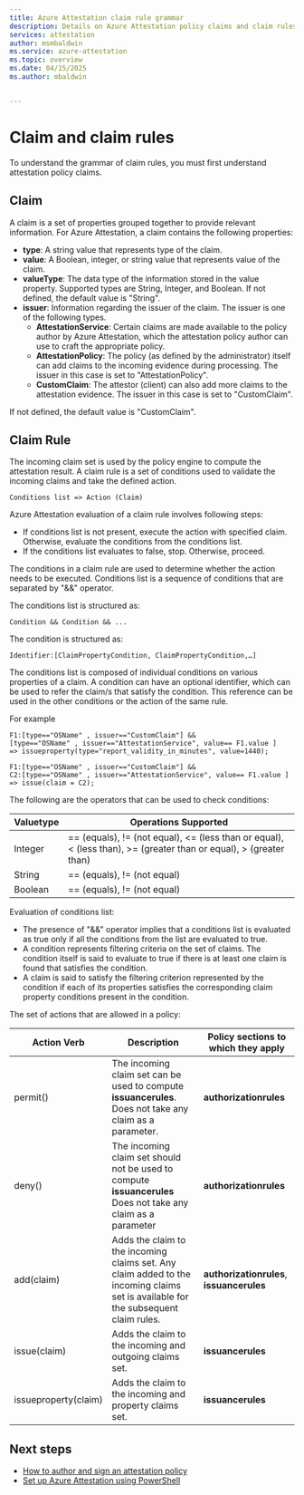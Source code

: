 ```yaml
---
title: Azure Attestation claim rule grammar
description: Details on Azure Attestation policy claims and claim rules.
services: attestation
author: msmbaldwin
ms.service: azure-attestation
ms.topic: overview
ms.date: 04/15/2025
ms.author: mbaldwin


---
```

# Claim and claim rules

To understand the grammar of claim rules, you must first understand attestation policy claims.

## Claim

A claim is a set of properties grouped together to provide relevant information. For Azure Attestation, a claim contains the following properties:

- **type**: A string value that represents type of the claim.
- **value**: A Boolean, integer, or string value that represents value of the claim.
- **valueType**: The data type of the information stored in the value property. Supported types are String, Integer, and Boolean. If not defined, the default value is "String".
- **issuer**: Information regarding the issuer of the claim. The issuer is one of the following types.
  - **AttestationService**: Certain claims are made available to the policy author by Azure Attestation, which the attestation policy author can use to craft the appropriate policy.
  - **AttestationPolicy**: The policy (as defined by the administrator) itself can add claims to the incoming evidence during processing. The issuer in this case is set to "AttestationPolicy".
  - **CustomClaim**: The attestor (client) can also add more claims to the attestation evidence. The issuer in this case is set to "CustomClaim".

If not defined, the default value is "CustomClaim".

## Claim Rule

The incoming claim set is used by the policy engine to compute the attestation result. A claim rule is a set of conditions used to validate the incoming claims and take the defined action.

```
Conditions list => Action (Claim)
```

Azure Attestation evaluation of a claim rule involves following steps:

- If conditions list is not present, execute the action with specified claim. Otherwise, evaluate the conditions from the conditions list.
- If the conditions list evaluates to false, stop. Otherwise, proceed.

The conditions in a claim rule are used to determine whether the action needs to be executed. Conditions list is a sequence of conditions that are separated by "&&" operator.

The conditions list is structured as:

```
Condition && Condition && ...
```

The condition is structured as:

```
Identifier:[ClaimPropertyCondition, ClaimPropertyCondition,…]
```

The conditions list is composed of individual conditions on various properties of a claim. A condition can have an optional identifier, which can be used to refer the claim/s that satisfy the condition. This reference can be used in the other conditions or the action of the same rule.

For example

```
F1:[type=="OSName" , issuer=="CustomClaim"] && 
[type=="OSName" , issuer=="AttestationService", value== F1.value ] 
=> issueproperty(type="report_validity_in_minutes", value=1440);

F1:[type=="OSName" , issuer=="CustomClaim"] && 
C2:[type=="OSName" , issuer=="AttestationService", value== F1.value ] 
=> issue(claim = C2);
```

The following are the operators that can be used to check conditions:

| Valuetype | Operations Supported |
|--|--|
| Integer | == (equals), \!= (not equal), <= (less than or equal), < (less than), >= (greater than or equal), > (greater than) |
| String | == (equals), \!= (not equal) |
| Boolean | == (equals), \!= (not equal) |

Evaluation of conditions list:

- The presence of "&&" operator implies that a conditions list is evaluated as true only if all the conditions from the list are evaluated to true.
- A condition represents filtering criteria on the set of claims. The condition itself is said to evaluate to true if there is at least one claim is found that satisfies the condition.
- A claim is said to satisfy the filtering criterion represented by the condition if each of its properties satisfies the corresponding claim property conditions present in the condition.  

The set of actions that are allowed in a policy:

| Action Verb | Description | Policy sections to which they apply |
|--|--|--|
| permit() | The incoming claim set can be used to compute **issuancerules**. Does not take any claim as a parameter. | **authorizationrules** |
| deny() | The incoming claim set should not be used to compute **issuancerules** Does not take any claim as a parameter | **authorizationrules** |
| add(claim) | Adds the claim to the incoming claims set. Any claim added to the incoming claims set is available for the subsequent claim rules. |**authorizationrules**, **issuancerules** |
| issue(claim) | Adds the claim to the incoming and outgoing claims set. | **issuancerules** |
| issueproperty(claim) | Adds the claim to the incoming and property claims set. | **issuancerules** |

## Next steps

- [How to author and sign an attestation policy](author-sign-policy.md)
- [Set up Azure Attestation using PowerShell](quickstart-powershell.md)